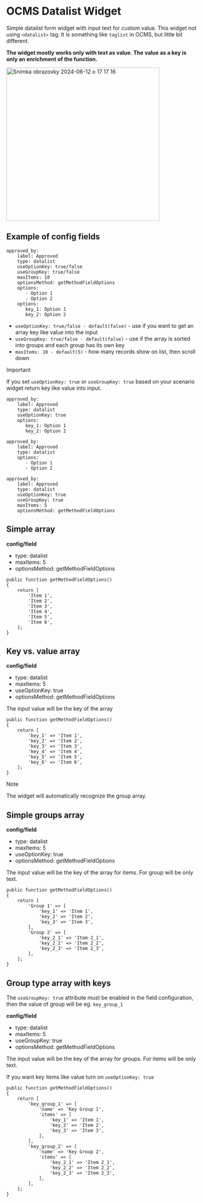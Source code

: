 # OCMS Datalist Widget
Simple datalist form widget with input text for custom value. This widget not using `<datalist>` tag. It is something like `taglist` in OCMS, but little bit different.

**The widget mostly works only with text as value. The value as a key is only an enrichment of the function.**

<img width="404" alt="Snímka obrazovky 2024-06-12 o 17 17 16" src="https://github.com/mcoredev/datalistwidget-plugin/assets/18698910/c02c0851-6b81-4003-bf2f-2ff4677e3c53">

## Example of config fields
```
approved_by:
    label: Approved
    type: datalist
    useOptionKey: true/false
    useGroupKey: true/false
    maxItems: 10
    optionsMethod: getMethodFieldOptions 
    options:
       - Option 1
       - Option 2
    options:
       key_1: Option 1
       key_2: Option 2
``` 

- `useOptionKey: true/false - default(false)` - use if you want to get an array key like value into the input
- `useGroupKey: true/false - default(false)` - use if the array is sorted into groups and each group has its own key
- `maxItems: 10 - default(5)` - how many records show on list, then scroll down

> [!IMPORTANT]
> If you set `useOptionKey: true` or `useGroupKey: true` based on your scenario widget return key like value into input.


```
approved_by:
    label: Approved
    type: datalist
    useOptionKey: true
    options:
       key_1: Option 1
       key_2: Option 2
``` 

```
approved_by:
    label: Approved
    type: datalist
    options:
       - Option 1
       - Option 2
```

```
approved_by:
    label: Approved
    type: datalist
    useOptionKey: true
    useGroupKey: true
    maxItems: 5
    optionsMethod: getMethodFieldOptions 
``` 
## Simple array

**config/field**
- type: datalist
- maxItems: 5
- optionsMethod: getMethodFieldOptions 

```
public function getMethodFieldOptions()
{
    return [
        'Item 1',
        'Item 2',
        'Item 3',
        'Item 4',
        'Item 5',
        'Item 6',
    ];
}
```

## Key vs. value array

**config/field**
- type: datalist
- maxItems: 5
- useOptionKey: true
- optionsMethod: getMethodFieldOptions

The input value will be the key of the array

```
public function getMethodFieldOptions()
{
    return [
        'key_1' => 'Item 1',
        'key_2' => 'Item 2',
        'key_3' => 'Item 3',
        'key_4' => 'Item 4',
        'key_5' => 'Item 5',
        'key_6' => 'Item 6',
    ];
}
```
> [!NOTE]
> The widget will automatically recognize the group array.

## Simple groups array

**config/field**
- type: datalist
- maxItems: 5
- useOptionKey: true
- optionsMethod: getMethodFieldOptions

The input value will be the key of the array for items. For group will be only text.

```
public function getMethodFieldOptions()
{
    return [
        'Group 1' => [
            'key_1' => 'Item 1',
            'key_2' => 'Item 2',
            'key_3' => 'Item 3',
        ],
        'Group 2' => [
            'key_2_1' => 'Item 2_1',
            'key_2_2' => 'Item 2_2',
            'key_2_3' => 'Item 2_3',
        ],
    ];
}
```

## Group type array with keys
The `useGroupKey: true` attribute must be enabled in the field configuration, then the value of group will be eg. `key_group_1`

**config/field**
- type: datalist
- maxItems: 5
- useGroupKey: true
- optionsMethod: getMethodFieldOptions

The input value will be the key of the array for groups. For items will be only text.

If you want key items like value turn on `useOptionKey: true`

```
public function getMethodFieldOptions()
{
    return [
        'key_group_1' => [
            'name' => 'Key Group 1',
            'items' => [
                'key_1' => 'Item 1',
                'key_2' => 'Item 2',
                'key_3' => 'Item 3',
            ],
        ],
        'key_group_2' => [
            'name' => 'Key Group 2',
            'items' => [
                'key_2_1' => 'Item 2_1',
                'key_2_2' => 'Item 2_2',
                'key_2_3' => 'Item 2_3',
            ],
        ],
    ];
}
```
